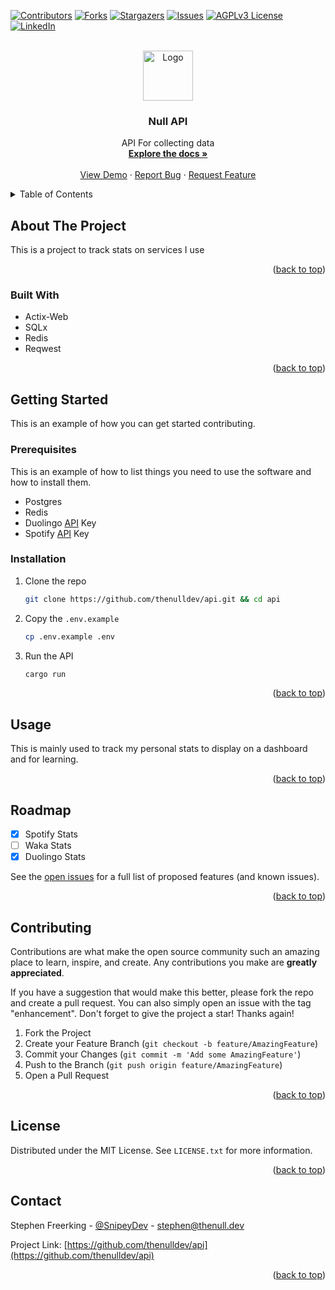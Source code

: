 <!-- Improved compatibility of back to top link: See: https://github.com/othneildrew/Best-README-Template/pull/73 -->
<a name="readme-top"></a>
<!--
*** Thanks for checking out the Best-README-Template. If you have a suggestion
*** that would make this better, please fork the repo and create a pull request
*** or simply open an issue with the tag "enhancement".
*** Don't forget to give the project a star!
*** Thanks again! Now go create something AMAZING! :D
-->



<!-- PROJECT SHIELDS -->
<!--
*** I'm using markdown "reference style" links for readability.
*** Reference links are enclosed in brackets [ ] instead of parentheses ( ).
*** See the bottom of this document for the declaration of the reference variables
*** for contributors-url, forks-url, etc. This is an optional, concise syntax you may use.
*** https://www.markdownguide.org/basic-syntax/#reference-style-links
-->
[![Contributors][contributors-shield]][contributors-url]
[![Forks][forks-shield]][forks-url]
[![Stargazers][stars-shield]][stars-url]
[![Issues][issues-shield]][issues-url]
[![AGPLv3 License][license-shield]][license-url]
[![LinkedIn][linkedin-shield]][linkedin-url]

<!-- PROJECT LOGO -->
<br />
<div align="center">
  <a href="https://github.com/thenulldev/api">
    <img src="images/logo.png" alt="Logo" width="80" height="80">
  </a>

<h3 align="center">Null API</h3>

  <p align="center">
    API For collecting data
    <br />
    <a href="https://github.com/thenulldev/api"><strong>Explore the docs »</strong></a>
    <br />
    <br />
    <a href="https://github.com/thenulldev/api">View Demo</a>
    ·
    <a href="https://github.com/thenulldev/api/issues">Report Bug</a>
    ·
    <a href="https://github.com/thenulldev/api/issues">Request Feature</a>
  </p>
</div>

<!-- TABLE OF CONTENTS -->
<details>
  <summary>Table of Contents</summary>
  <ol>
    <li>
      <a href="#about-the-project">About The Project</a>
      <ul>
        <li><a href="#built-with">Built With</a></li>
      </ul>
    </li>
    <li>
      <a href="#getting-started">Getting Started</a>
      <ul>
        <li><a href="#prerequisites">Prerequisites</a></li>
        <li><a href="#installation">Installation</a></li>
      </ul>
    </li>
    <li><a href="#usage">Usage</a></li>
    <li><a href="#roadmap">Roadmap</a></li>
    <li><a href="#contributing">Contributing</a></li>
    <li><a href="#license">License</a></li>
    <li><a href="#contact">Contact</a></li>
  </ol>
</details>

<!-- ABOUT THE PROJECT -->
## About The Project

This is a project to track stats on services I use

<p align="right">(<a href="#readme-top">back to top</a>)</p>

### Built With

* Actix-Web
* SQLx
* Redis
* Reqwest

<p align="right">(<a href="#readme-top">back to top</a>)</p>

<!-- GETTING STARTED -->
## Getting Started

This is an example of how you can get started contributing.

### Prerequisites

This is an example of how to list things you need to use the software and how to install them.

* Postgres
* Redis
* Duolingo [API](#) Key
* Spotify [API](#) Key

### Installation

1. Clone the repo
   ```sh
   git clone https://github.com/thenulldev/api.git && cd api
   ```
2. Copy the `.env.example`
   ```sh
   cp .env.example .env
   ```
3. Run the API
   ```sh
   cargo run
   ```

<p align="right">(<a href="#readme-top">back to top</a>)</p>

<!-- USAGE EXAMPLES -->
## Usage

This is mainly used to track my personal stats to display on a dashboard and for learning.


<p align="right">(<a href="#readme-top">back to top</a>)</p>

<!-- ROADMAP -->
## Roadmap

- [x] Spotify Stats
- [ ] Waka Stats
- [x] Duolingo Stats

See the [open issues](https://github.com/thenulldev/api/issues) for a full list of proposed features (and known issues).

<p align="right">(<a href="#readme-top">back to top</a>)</p>

<!-- CONTRIBUTING -->
## Contributing

Contributions are what make the open source community such an amazing place to learn, inspire, and create. Any contributions you make are **greatly appreciated**.

If you have a suggestion that would make this better, please fork the repo and create a pull request. You can also simply open an issue with the tag "enhancement".
Don't forget to give the project a star! Thanks again!

1. Fork the Project
2. Create your Feature Branch (`git checkout -b feature/AmazingFeature`)
3. Commit your Changes (`git commit -m 'Add some AmazingFeature'`)
4. Push to the Branch (`git push origin feature/AmazingFeature`)
5. Open a Pull Request

<p align="right">(<a href="#readme-top">back to top</a>)</p>

<!-- LICENSE -->
## License

Distributed under the MIT License. See `LICENSE.txt` for more information.

<p align="right">(<a href="#readme-top">back to top</a>)</p>

<!-- CONTACT -->
## Contact

Stephen Freerking - [@SnipeyDev](https://twitter.com/SnipeyDev) - stephen@thenull.dev

Project Link: [https://github.com/thenulldev/api](https://github.com/thenulldev/api)

<p align="right">(<a href="#readme-top">back to top</a>)</p>

<!-- MARKDOWN LINKS & IMAGES -->
<!-- https://www.markdownguide.org/basic-syntax/#reference-style-links -->
[contributors-shield]: https://img.shields.io/github/contributors/thenulldev/api.svg?style=for-the-badge
[contributors-url]: https://github.com/thenulldev/api/graphs/contributors
[forks-shield]: https://img.shields.io/github/forks/thenulldev/api.svg?style=for-the-badge
[forks-url]: https://github.com/thenulldev/api/network/members
[stars-shield]: https://img.shields.io/github/stars/thenulldev/api.svg?style=for-the-badge
[stars-url]: https://github.com/thenulldev/api/stargazers
[issues-shield]: https://img.shields.io/github/issues/thenulldev/api.svg?style=for-the-badge
[issues-url]: https://github.com/thenulldev/api/issues
[license-shield]: https://img.shields.io/github/license/thenulldev/api.svg?style=for-the-badge
[license-url]: https://github.com/thenulldev/api/blob/master/LICENSE.txt
[linkedin-shield]: https://img.shields.io/badge/-LinkedIn-black.svg?style=for-the-badge&logo=linkedin&colorB=555
[linkedin-url]: https://linkedin.com/in/stephenfdev
[product-screenshot]: images/screenshot.png
[Next.js]: https://img.shields.io/badge/next.js-000000?style=for-the-badge&logo=nextdotjs&logoColor=white
[Next-url]: https://nextjs.org/
[React.js]: https://img.shields.io/badge/React-20232A?style=for-the-badge&logo=react&logoColor=61DAFB
[React-url]: https://reactjs.org/
[Vue.js]: https://img.shields.io/badge/Vue.js-35495E?style=for-the-badge&logo=vuedotjs&logoColor=4FC08D
[Vue-url]: https://vuejs.org/
[Angular.io]: https://img.shields.io/badge/Angular-DD0031?style=for-the-badge&logo=angular&logoColor=white
[Angular-url]: https://angular.io/
[Svelte.dev]: https://img.shields.io/badge/Svelte-4A4A55?style=for-the-badge&logo=svelte&logoColor=FF3E00
[Svelte-url]: https://svelte.dev/
[Laravel.com]: https://img.shields.io/badge/Laravel-FF2D20?style=for-the-badge&logo=laravel&logoColor=white
[Laravel-url]: https://laravel.com
[Bootstrap.com]: https://img.shields.io/badge/Bootstrap-563D7C?style=for-the-badge&logo=bootstrap&logoColor=white
[Bootstrap-url]: https://getbootstrap.com
[JQuery.com]: https://img.shields.io/badge/jQuery-0769AD?style=for-the-badge&logo=jquery&logoColor=white
[JQuery-url]: https://jquery.com 